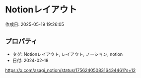 # Notionレイアウト

作成日: 2025-05-19 19:26:05

## プロパティ

- タグ: Notionレイアウト, レイアウト, ノーション, notion
- 日付: 2024-02-18

https://x.com/asagi_notion/status/1756240508316434461?s=12
